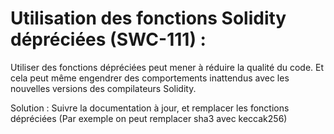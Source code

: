 # Utilisation des fonctions Solidity dépréciées (SWC-111) :
Utiliser des fonctions dépréciées peut mener à réduire la qualité du code. Et cela peut même engendrer des comportements inattendus avec les nouvelles versions des compilateurs Solidity.

Solution : Suivre la documentation à jour, et remplacer les fonctions dépréciées (Par exemple on peut remplacer sha3 avec keccak256)
